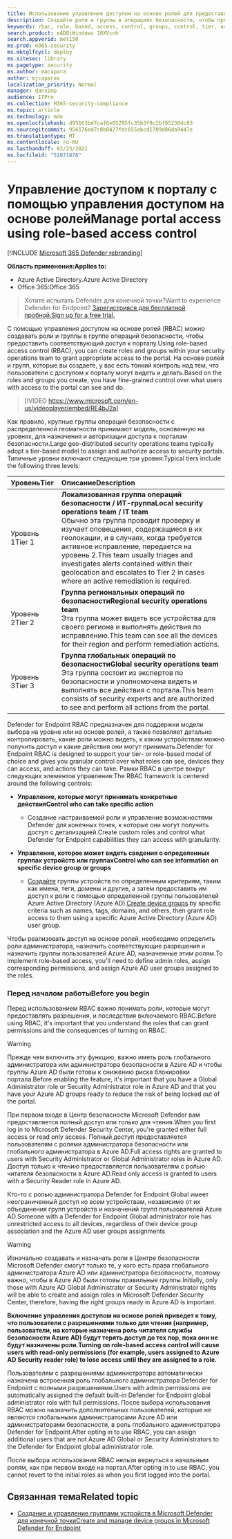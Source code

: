 ```yaml
---
title: Использование управления доступом на основе ролей для предоставления мелкозернистого доступа к Центру безопасности Microsoft Defender
description: Создайте роли и группы в операциях безопасности, чтобы предоставить доступ к порталу.
keywords: rbac, role, based, access, control, groups, control, tier, aad
search.product: eADQiWindows 10XVcnh
search.appverid: met150
ms.prod: m365-security
ms.mktglfcycl: deploy
ms.sitesec: library
ms.pagetype: security
ms.author: macapara
author: mjcaparas
localization_priority: Normal
manager: dansimp
audience: ITPro
ms.collection: M365-security-compliance
ms.topic: article
ms.technology: mde
ms.openlocfilehash: d95163bd7caf6e05295fc35b3f9c2bf95230dc83
ms.sourcegitcommit: 956176ed7c8b8427fdc655abcd1709d86da9447e
ms.translationtype: MT
ms.contentlocale: ru-RU
ms.lasthandoff: 03/23/2021
ms.locfileid: "51071878"
---
```

# <a name="manage-portal-access-using-role-based-access-control"></a><span data-ttu-id="6d6b2-104">Управление доступом к порталу с помощью управления доступом на основе ролей</span><span class="sxs-lookup"><span data-stu-id="6d6b2-104">Manage portal access using role-based access control</span></span>

[!INCLUDE [Microsoft 365 Defender rebranding](../../includes/microsoft-defender.md)]

<span data-ttu-id="6d6b2-105">**Область применения:**</span><span class="sxs-lookup"><span data-stu-id="6d6b2-105">**Applies to:**</span></span>
- <span data-ttu-id="6d6b2-106">Azure Active Directory.</span><span class="sxs-lookup"><span data-stu-id="6d6b2-106">Azure Active Directory</span></span>
- <span data-ttu-id="6d6b2-107">Office 365:</span><span class="sxs-lookup"><span data-stu-id="6d6b2-107">Office 365</span></span>

> <span data-ttu-id="6d6b2-108">Хотите испытать Defender для конечной точки?</span><span class="sxs-lookup"><span data-stu-id="6d6b2-108">Want to experience Defender for Endpoint?</span></span> [<span data-ttu-id="6d6b2-109">Зарегистрився для бесплатной пробной.</span><span class="sxs-lookup"><span data-stu-id="6d6b2-109">Sign up for a free trial.</span></span>](https://www.microsoft.com/microsoft-365/windows/microsoft-defender-atp?ocid=docs-wdatp-rbac-abovefoldlink)

<span data-ttu-id="6d6b2-110">С помощью управления доступом на основе ролей (RBAC) можно создавать роли и группы в группе операций безопасности, чтобы предоставить соответствующий доступ к порталу.</span><span class="sxs-lookup"><span data-stu-id="6d6b2-110">Using role-based access control (RBAC), you can create roles and groups within your security operations team to grant appropriate access to the  portal.</span></span> <span data-ttu-id="6d6b2-111">На основе ролей и групп, которые вы создаете, у вас есть тонкий контроль над тем, что пользователи с доступом к порталу могут видеть и делать.</span><span class="sxs-lookup"><span data-stu-id="6d6b2-111">Based on the roles and groups you create, you have fine-grained control over what users with access to the portal can see and do.</span></span> 

> [!VIDEO https://www.microsoft.com/en-us/videoplayer/embed/RE4bJ2a]

<span data-ttu-id="6d6b2-112">Как правило, крупные группы операций безопасности с распределенной геомагности принимают модель, основанную на уровнях, для назначения и авторизации доступа к порталам безопасности.</span><span class="sxs-lookup"><span data-stu-id="6d6b2-112">Large geo-distributed security operations teams typically adopt a tier-based model to assign and authorize access to security portals.</span></span> <span data-ttu-id="6d6b2-113">Типичные уровни включают следующие три уровня:</span><span class="sxs-lookup"><span data-stu-id="6d6b2-113">Typical tiers include the following three levels:</span></span>

<span data-ttu-id="6d6b2-114">Уровень</span><span class="sxs-lookup"><span data-stu-id="6d6b2-114">Tier</span></span> | <span data-ttu-id="6d6b2-115">Описание</span><span class="sxs-lookup"><span data-stu-id="6d6b2-115">Description</span></span>
:---|:---
<span data-ttu-id="6d6b2-116">Уровень 1</span><span class="sxs-lookup"><span data-stu-id="6d6b2-116">Tier 1</span></span> | <span data-ttu-id="6d6b2-117">**Локализованная группа операций безопасности / ИТ-группа**</span><span class="sxs-lookup"><span data-stu-id="6d6b2-117">**Local security operations team / IT team**</span></span> <br> <span data-ttu-id="6d6b2-118">Обычно эта группа проводит проверку и изучает оповещения, содержащиеся в их геолокации, и в случаях, когда требуется активное исправление, передается на уровень 2.</span><span class="sxs-lookup"><span data-stu-id="6d6b2-118">This team usually triages and investigates alerts contained within their geolocation and escalates to Tier 2 in cases where an active remediation is required.</span></span>
<span data-ttu-id="6d6b2-119">Уровень 2</span><span class="sxs-lookup"><span data-stu-id="6d6b2-119">Tier 2</span></span> | <span data-ttu-id="6d6b2-120">**Группа региональных операций по безопасности**</span><span class="sxs-lookup"><span data-stu-id="6d6b2-120">**Regional security operations team**</span></span> <br> <span data-ttu-id="6d6b2-121">Эта группа может видеть все устройства для своего региона и выполнять действия по исправлению.</span><span class="sxs-lookup"><span data-stu-id="6d6b2-121">This team can see all the devices for their region and perform remediation actions.</span></span>
<span data-ttu-id="6d6b2-122">Уровень 3</span><span class="sxs-lookup"><span data-stu-id="6d6b2-122">Tier 3</span></span> | <span data-ttu-id="6d6b2-123">**Группа глобальных операций по безопасности**</span><span class="sxs-lookup"><span data-stu-id="6d6b2-123">**Global security operations team**</span></span> <br> <span data-ttu-id="6d6b2-124">Эта группа состоит из экспертов по безопасности и уполномочена видеть и выполнять все действия с портала.</span><span class="sxs-lookup"><span data-stu-id="6d6b2-124">This team consists of security experts and are authorized to see and perform all actions from the portal.</span></span>

<span data-ttu-id="6d6b2-125">Defender for Endpoint RBAC предназначен для поддержки модели выбора на уровне или на основе ролей, а также позволяет детально контролировать, какие роли можно видеть, к каким устройствам можно получить доступ и какие действия они могут принимать.</span><span class="sxs-lookup"><span data-stu-id="6d6b2-125">Defender for Endpoint RBAC is designed to support your tier- or role-based model of choice and gives you granular control over what roles can see, devices they can access, and actions they can take.</span></span> <span data-ttu-id="6d6b2-126">Рамки RBAC в центре вокруг следующих элементов управления:</span><span class="sxs-lookup"><span data-stu-id="6d6b2-126">The RBAC framework is centered around the following controls:</span></span>

- <span data-ttu-id="6d6b2-127">**Управление, которые могут принимать конкретные действия**</span><span class="sxs-lookup"><span data-stu-id="6d6b2-127">**Control who can take specific action**</span></span>
  - <span data-ttu-id="6d6b2-128">Создание настраиваемой роли и управление возможностями Defender для конечных точек, к которые они могут получить доступ с детализацией.</span><span class="sxs-lookup"><span data-stu-id="6d6b2-128">Create custom roles and control what Defender for Endpoint capabilities they can access with granularity.</span></span>
 
- <span data-ttu-id="6d6b2-129">**Управление, которое может видеть сведения о определенных группах устройств или группах**</span><span class="sxs-lookup"><span data-stu-id="6d6b2-129">**Control who can see information on specific device group or groups**</span></span>
  - <span data-ttu-id="6d6b2-130">[Создайте](machine-groups.md) группы устройств по определенным критериям, таким как имена, теги, домены и другие, а затем предоставить им доступ к роли с помощью определенной группы пользователей Azure Active Directory (Azure AD).</span><span class="sxs-lookup"><span data-stu-id="6d6b2-130">[Create device groups](machine-groups.md) by specific criteria such as names, tags, domains, and others, then grant role access to them using a specific  Azure Active Directory (Azure AD) user group.</span></span>

<span data-ttu-id="6d6b2-131">Чтобы реализовать доступ на основе ролей, необходимо определить роли администратора, назначить соответствующие разрешения и назначить группы пользователей Azure AD, назначенные этим ролям.</span><span class="sxs-lookup"><span data-stu-id="6d6b2-131">To implement role-based access, you'll need to define admin roles, assign corresponding permissions, and assign Azure AD user groups assigned to the roles.</span></span>


### <a name="before-you-begin"></a><span data-ttu-id="6d6b2-132">Перед началом работы</span><span class="sxs-lookup"><span data-stu-id="6d6b2-132">Before you begin</span></span>
<span data-ttu-id="6d6b2-133">Перед использованием RBAC важно понимать роли, которые могут предоставлять разрешения, и последствия включаемого RBAC.</span><span class="sxs-lookup"><span data-stu-id="6d6b2-133">Before using RBAC, it's important that you understand the roles that can grant permissions and the consequences of turning on RBAC.</span></span>


> [!WARNING]
> <span data-ttu-id="6d6b2-134">Прежде чем включить эту функцию, важно иметь роль глобального администратора или администратора безопасности в Azure AD и чтобы группы Azure AD были готовы к снижению риска блокировки портала.</span><span class="sxs-lookup"><span data-stu-id="6d6b2-134">Before enabling the feature, it's important that you have a Global Administrator role or Security Administrator role in Azure AD and that you have your Azure AD groups ready to reduce the risk of being locked out of the portal.</span></span> 

<span data-ttu-id="6d6b2-135">При первом входе в Центр безопасности Microsoft Defender вам предоставляется полный доступ или только для чтения.</span><span class="sxs-lookup"><span data-stu-id="6d6b2-135">When you first log in to Microsoft Defender Security Center, you're granted either full access or read only access.</span></span> <span data-ttu-id="6d6b2-136">Полный доступ предоставляется пользователям с ролями администратора безопасности или глобального администратора в Azure AD.</span><span class="sxs-lookup"><span data-stu-id="6d6b2-136">Full access rights are granted to users with Security Administrator or Global Administrator roles in Azure AD.</span></span> <span data-ttu-id="6d6b2-137">Доступ только к чтению предоставляется пользователям с ролью читателя безопасности в Azure AD.</span><span class="sxs-lookup"><span data-stu-id="6d6b2-137">Read only access is granted to users with a Security Reader role in Azure AD.</span></span> 

<span data-ttu-id="6d6b2-138">Кто-то с ролью администратора Defender for Endpoint Global имеет неограниченный доступ ко всем устройствам, независимо от их объединения групп устройств и назначений групп пользователей Azure AD.</span><span class="sxs-lookup"><span data-stu-id="6d6b2-138">Someone with a Defender for Endpoint Global administrator role has unrestricted access to all devices, regardless of their device group association and the Azure AD user groups assignments</span></span>

> [!WARNING]
> <span data-ttu-id="6d6b2-139">Изначально создавать и назначать роли в Центре безопасности Microsoft Defender смогут только те, у кого есть права глобального администратора Azure AD или администратора безопасности, поэтому важно, чтобы в Azure AD были готовы правильные группы.</span><span class="sxs-lookup"><span data-stu-id="6d6b2-139">Initially, only those with Azure AD Global Administrator or Security Administrator rights will be able to create and assign roles in Microsoft Defender Security Center, therefore, having the right groups ready in Azure AD is important.</span></span>
>
> <span data-ttu-id="6d6b2-140">**Включение управления доступом на основе ролей приведет к тому, что пользователи с разрешениями только для чтения (например, пользователи, на которые назначена роль читателя службы безопасности Azure AD) будут терять доступ до тех пор, пока они не будут назначены роли.**</span><span class="sxs-lookup"><span data-stu-id="6d6b2-140">**Turning on role-based access control will cause users with read-only permissions (for example, users assigned to Azure AD Security reader role) to lose access until they are assigned to a role.**</span></span> 
>
><span data-ttu-id="6d6b2-141">Пользователям с разрешениями администратора автоматически назначена встроенная роль глобального администратора Defender for Endpoint с полными разрешениями.</span><span class="sxs-lookup"><span data-stu-id="6d6b2-141">Users with admin permissions are automatically assigned the default built-in Defender for Endpoint global administrator role with full permissions.</span></span> <span data-ttu-id="6d6b2-142">После выбора использования RBAC можно назначить дополнительных пользователей, которые не являются глобальными администраторами Azure AD или администраторами безопасности, в роль глобального администратора Defender for Endpoint.</span><span class="sxs-lookup"><span data-stu-id="6d6b2-142">After opting in to use RBAC, you can assign additional users that are not Azure AD Global or Security Administrators to the Defender for Endpoint global administrator role.</span></span> 
>
> <span data-ttu-id="6d6b2-143">После выбора использования RBAC нельзя вернуться к начальным ролям, как при первом входе на портал.</span><span class="sxs-lookup"><span data-stu-id="6d6b2-143">After opting in to use RBAC, you cannot revert to the initial roles as when you first logged into the portal.</span></span> 



## <a name="related-topic"></a><span data-ttu-id="6d6b2-144">Связанная тема</span><span class="sxs-lookup"><span data-stu-id="6d6b2-144">Related topic</span></span>
- [<span data-ttu-id="6d6b2-145">Создание и управление группами устройств в Microsoft Defender для конечной точки</span><span class="sxs-lookup"><span data-stu-id="6d6b2-145">Create and manage device groups in Microsoft Defender for Endpoint</span></span>](machine-groups.md)
